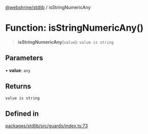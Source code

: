 [@webshrine/stdlib](../globals.md) / isStringNumericAny

# Function: isStringNumericAny()

> **isStringNumericAny**(`value`): `value is string`

## Parameters

• **value**: `any`

## Returns

`value is string`

## Defined in

[packages/stdlib/src/guards/index.ts:73](https://github.com/webshrine/webshrine/blob/8cedc3f2efca3108f17475a5ce8404715d0d24a5/packages/stdlib/src/guards/index.ts#L73)
